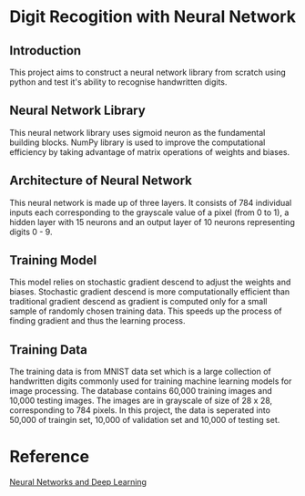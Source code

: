 # Digit Recogition with Neural Network

## Introduction
This project aims to construct a neural network library from scratch using python and test it's ability to recognise handwritten digits.

## Neural Network Library
This neural network library uses sigmoid neuron as the fundamental building blocks. NumPy library is used to improve the computational efficiency by taking advantage of matrix operations of weights and biases. 

## Architecture of Neural Network
This neural network is made up of three layers. It consists of 784 individual inputs each corresponding to the grayscale value of a pixel (from 0 to 1), a hidden layer with 15 neurons and an output layer of 10 neurons representing digits 0 - 9.

## Training Model
This model relies on stochastic gradient descend to adjust the weights and biases. Stochastic gradient descend is more computationally efficient than traditional gradient descend as gradient is computed only for a small sample of randomly chosen training data. This speeds up the process of finding gradient and thus the learning process.

## Training Data
The training data is from MNIST data set which is a large collection of handwritten digits commonly used for training machine learning models for image processing. The database contains 60,000 training images and 10,000 testing images. The images are in grayscale of size of 28 x 28, corresponding to 784 pixels. In this project, the data is seperated into 50,000 of traingin set, 10,000 of validation set and 10,000 of testing set.

# Reference
[Neural Networks and Deep Learning](http://neuralnetworksanddeeplearning.com/index.html)
